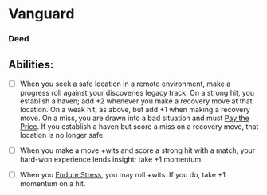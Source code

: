 # Vanguard
### Deed


## Abilities:
- [ ] When you seek a safe location in a remote environment, make a progress roll against your discoveries legacy track. On a strong hit, you establish a haven; add +2 whenever you make a recovery move at that location. On a weak hit, as above, but add +1 when making a recovery move. On a miss, you are drawn into a bad situation and must [Pay the Price](Moves/fate/pay_the_price). If you establish a haven but score a miss on a recovery move, that location is no longer safe.

- [ ] When you make a move +wits and score a strong hit with a match, your hard-won experience lends insight; take +1 momentum.

- [ ] When you [Endure Stress](Moves/suffer/endure_stress), you may roll +wits. If you do, take +1 momentum on a hit.

